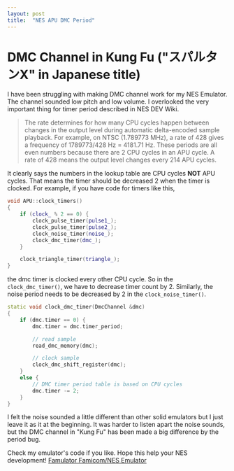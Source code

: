 ```yaml
---
layout: post
title:  "NES APU DMC Period"
---
```


# DMC Channel in Kung Fu ("スパルタンX" in Japanese title)

I have been struggling with making DMC channel work for my NES Emulator.
The channel sounded low pitch and low volume. I overlooked the very
important thing for timer period described in NES DEV Wiki.

> The rate determines for how many CPU cycles happen between changes in the output level
> during automatic delta-encoded sample playback. For example, on NTSC (1.789773 MHz),
> a rate of 428 gives a frequency of 1789773/428 Hz = 4181.71 Hz. These periods are all
> even numbers because there are 2 CPU cycles in an APU cycle. A rate of 428 means
> the output level changes every 214 APU cycles.

It clearly says the numbers in the lookup table are CPU cycles **NOT** APU cycles.
That means the timer should be decreased 2 when the timer is clocked. For example,
if you have code for timers like this,

```cpp
void APU::clock_timers()
{
    if (clock_ % 2 == 0) {
        clock_pulse_timer(pulse1_);
        clock_pulse_timer(pulse2_);
        clock_noise_timer(noise_);
        clock_dmc_timer(dmc_);
    }

    clock_triangle_timer(triangle_);
}
```

the dmc timer is clocked every other CPU cycle. So in the `clock_dmc_timer()`,
we have to decrease timer count by 2. Similarly, the noise period needs to be
decreased by 2 in the `clock_noise_timer()`.

```cpp
static void clock_dmc_timer(DmcChannel &dmc)
{
    if (dmc.timer == 0) {
        dmc.timer = dmc.timer_period;

        // read sample
        read_dmc_memory(dmc);

        // clock sample
        clock_dmc_shift_register(dmc);
    }
    else {
        // DMC timer period table is based on CPU cycles
        dmc.timer -= 2;
    }
}
```

I felt the noise sounded a little
different than other solid emulators but I just leave it as it at the beginning.
It was harder to listen apart the noise sounds, but the DMC channel in "Kung Fu"
has been made a big difference by the period bug.

Check my emulator's code if you like. Hope this help your NES development!
[Famulator Famicom/NES Emulator](https://github.com/tsubo164/Famulator)
